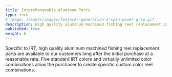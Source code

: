 ```yaml
---
title: Interchangeable Aluminum Parts
type: tech
# image: /assets/images/feature--generation-2-spin-power-grip.gif
description: High quality aluminum machined fishing reel replacement parts are available to our customers long after the initial purchase date.
published: true
weight: 6
---
```


Specific to IRT, high quality aluminum machined fishing reel replacement parts are available to our customers long after the initial purchase at a reasonable rate. Five standard IRT colors and virtually unlimited color combinations allow the purchaser to create specific custom color reel combinations.